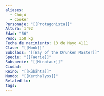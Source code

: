 ```yaml
---
aliases:
  - Chújú
  - Cooker
Personaje: "[[Protagonista]]"
Altura: 1'92
Edad: "56"
Peso: 158 kg
Fecha de nacimiento: 13 de Mayo 4111
Clase: "[[Monk]]"
Subclass: "[[Way of the Drunken Master]]"
Specie: "[[Faerie]]"
Subspecie: "[[Minotaur]]"
Ciudad: 
Reino: "[[Rūbāhta]]"
Mundo: "[[Kerthalyss]]"
Related to: 
tags:
---
```


